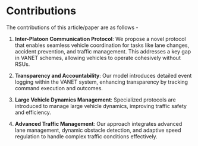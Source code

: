 # Contributions
The contributions of this article/paper are as follows - 
1. **Inter-Platoon Communication Protocol**: We propose a novel protocol that enables seamless vehicle coordination for tasks like lane changes, accident prevention, and traffic management. This addresses a key gap in VANET schemes, allowing vehicles to operate cohesively without RSUs.

2. **Transparency and Accountability**: Our model introduces detailed event logging within the VANET system, enhancing transparency by tracking command execution and outcomes.

3. **Large Vehicle Dynamics Management**: Specialized protocols are introduced to manage large vehicle dynamics, improving traffic safety and efficiency.

4. **Advanced Traffic Management**: Our approach integrates advanced lane management, dynamic obstacle detection, and adaptive speed regulation to handle complex traffic conditions effectively.
